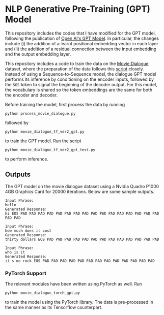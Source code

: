 # NLP Generative Pre-Training (GPT) Model
This repository includes the codes that I have modified for the GPT model, following the publication of [Open AI's GPT Model](https://openai.com/blog/better-language-models/). In particular, the changes include (i) the addition of a learnt positional embedding vector in each layer and (ii) the addition of a residual connection between the input embedding and the output embedding layer.

This repository includes a code to train the data on the [Movie Dialogue](https://www.cs.cornell.edu/~cristian/Cornell_Movie-Dialogs_Corpus.html) dataset, where the preparation of the data follows this [script](https://github.com/suriyadeepan/datasets/blob/master/seq2seq/cornell_movie_corpus/scripts/prepare_data.py) closely. Instead of using a Sequence-to-Sequence model, the dialogue GPT model performs its inference by conditioning on the encoder inputs, followed by the `SOS` token to signal the beginning of the decoder output. For this model, the vocabulary is shared so the token embeddings are the same for both the encoder and decoder.

Before training the model, first process the data by running
```
python process_movie_dialogue.py
```
followed by
```
python movie_dialogue_tf_ver2_gpt.py
```
to train the GPT model. Run the script
```
python movie_dialogue_tf_ver2_gpt_test.py
```
to perform inference.

## Outputs
The GPT model on the movie dialogue dataset using a Nvidia Quadro P1000 4GB Graphics Card for 20000 iterations. Below are some sample outputs.
```
Input Phrase:
hello
Generated Response:
hi EOS PAD PAD PAD PAD PAD PAD PAD PAD PAD PAD PAD PAD PAD PAD PAD PAD PAD PAD

Input Phrase:
how much does it cost
Generated Response:
thirty dollars EOS PAD PAD PAD PAD PAD PAD PAD PAD PAD PAD PAD PAD PAD

Input Phrase:
who is it
Generated Response:
it s me rock EOS PAD PAD PAD PAD PAD PAD PAD PAD PAD PAD PAD PAD PAD
```

### PyTorch Support
The relevant modules have been written using PyTorch as well. Run
```
python movie_dialogue_torch_gpt.py
```
to train the model using the PyTorch library. The data is pre-processed in the same manner as its Tensorflow counterpart.
